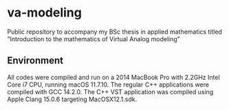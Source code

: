 # va-modeling
Public repository to accompany my BSc thesis in applied mathematics titled "Introduction to the mathematics of Virtual Analog modeling"

## Environment
All codes were compiled and run on a 2014 MacBook Pro with 2.2GHz Intel Core i7 CPU, running macOS 11.7.10. The regular C++ applications were compiled with GCC 14.2.0. The C++ VST application was compiled using Apple Clang 15.0.6 targeting MacOSX12.1.sdk.
